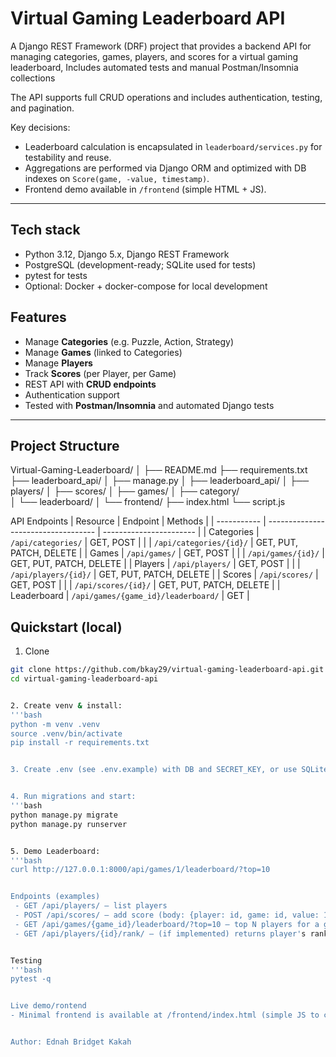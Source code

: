 # Virtual Gaming Leaderboard API

A Django REST Framework (DRF) project that provides a backend API for managing categories, games, players, and scores for a virtual gaming leaderboard, Includes automated tests and manual Postman/Insomnia collections  

The API supports full CRUD operations and includes authentication, testing, and pagination.  

Key decisions:
- Leaderboard calculation is encapsulated in `leaderboard/services.py` for testability and reuse.
- Aggregations are performed via Django ORM and optimized with DB indexes on `Score(game, -value, timestamp)`.
- Frontend demo available in `/frontend` (simple HTML + JS).

---

## Tech stack
- Python 3.12, Django 5.x, Django REST Framework  
- PostgreSQL (development-ready; SQLite used for tests)  
- pytest for tests  
- Optional: Docker + docker-compose for local development


## Features
- Manage **Categories** (e.g. Puzzle, Action, Strategy)
- Manage **Games** (linked to Categories)
- Manage **Players**
- Track **Scores** (per Player, per Game)
- REST API with **CRUD endpoints**
- Authentication support
- Tested with **Postman/Insomnia** and automated Django tests

---


## Project Structure
Virtual-Gaming-Leaderboard/
│
├── README.md
├── requirements.txt
├── leaderboard_api/
│   ├── manage.py
│   ├── leaderboard_api/
│   ├── players/
│   ├── scores/
│   ├── games/
│   ├── category/  
│   └── leaderboard/
│
└── frontend/
    ├── index.html
    └── script.js




API Endpoints
| Resource    | Endpoint                            | Methods                 |
| ----------- | ----------------------------------- | ----------------------- |
| Categories  | `/api/categories/`                  | GET, POST               |
|             | `/api/categories/{id}/`             | GET, PUT, PATCH, DELETE |
| Games       | `/api/games/`                       | GET, POST               |
|             | `/api/games/{id}/`                  | GET, PUT, PATCH, DELETE |
| Players     | `/api/players/`                     | GET, POST               |
|             | `/api/players/{id}/`                | GET, PUT, PATCH, DELETE |
| Scores      | `/api/scores/`                      | GET, POST               |
|             | `/api/scores/{id}/`                 | GET, PUT, PATCH, DELETE |
| Leaderboard | `/api/games/{game_id}/leaderboard/` | GET                     |


## Quickstart (local)
1. Clone
```bash
git clone https://github.com/bkay29/virtual-gaming-leaderboard-api.git
cd virtual-gaming-leaderboard-api


2. Create venv & install:
'''bash
python -m venv .venv
source .venv/bin/activate
pip install -r requirements.txt


3. Create .env (see .env.example) with DB and SECRET_KEY, or use SQLite for quick runs.


4. Run migrations and start:
'''bash
python manage.py migrate
python manage.py runserver


5. Demo Leaderboard:
'''bash
curl http://127.0.0.1:8000/api/games/1/leaderboard/?top=10


Endpoints (examples)
 - GET /api/players/ — list players
 - POST /api/scores/ — add score (body: {player: id, game: id, value: 120})
 - GET /api/games/{game_id}/leaderboard/?top=10 — top N players for a game
 - GET /api/players/{id}/rank/ — (if implemented) returns player's rank and total.


Testing
'''bash 
pytest -q


Live demo/rontend
- Minimal frontend is available at /frontend/index.html (simple JS to call leaderboard endpoints). Can be deployed to GitHub Pages for quick live demo.


Author: Ednah Bridget Kakah


